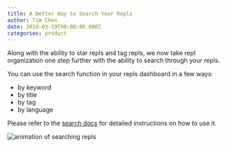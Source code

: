 ```yaml
---
title: A Better Way to Search Your Repls
author: Tim Chen
date: 2018-03-19T00:00:00.000Z
categories: product
---
```


Along with the ability to star repls and tag repls, we now take repl organization one step further with the ability to search through your repls.

You can use the search function in your repls dashboard in a few ways:
* by keyword
* by title
* by tag
* by language

Please refer to the [search docs](/site/docs/repls-search) for detailed instructions on how to use it.

![animation of searching repls](/public/images/blog/repl-search.gif)